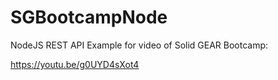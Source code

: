 # SGBootcampNode
NodeJS REST API Example for video of Solid GEAR Bootcamp:

https://youtu.be/g0UYD4sXot4
